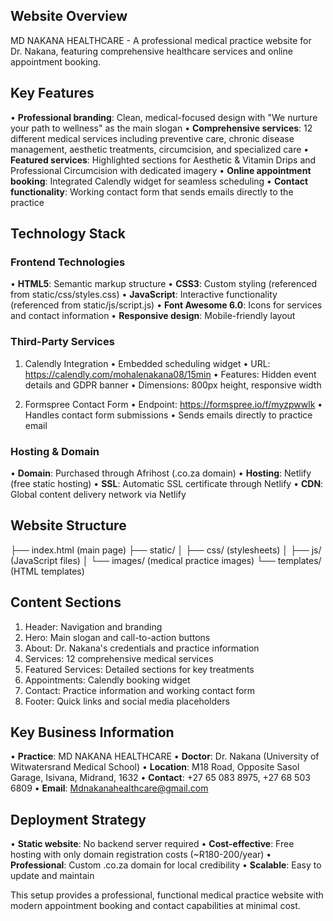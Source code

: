 ## Website Overview
MD NAKANA HEALTHCARE - A professional medical practice website for Dr. Nakana, featuring comprehensive healthcare services and online appointment booking.

## Key Features
• **Professional branding**: Clean, medical-focused design with "We nurture your path to wellness" as the main slogan
• **Comprehensive services**: 12 different medical services including preventive care, chronic disease management, aesthetic treatments, circumcision, and specialized care
• **Featured services**: Highlighted sections for Aesthetic & Vitamin Drips and Professional Circumcision with dedicated imagery
• **Online appointment booking**: Integrated Calendly widget for seamless scheduling
• **Contact functionality**: Working contact form that sends emails directly to the practice

## Technology Stack

### Frontend Technologies
• **HTML5**: Semantic markup structure
• **CSS3**: Custom styling (referenced from static/css/styles.css)
• **JavaScript**: Interactive functionality (referenced from static/js/script.js)
• **Font Awesome 6.0**: Icons for services and contact information
• **Responsive design**: Mobile-friendly layout

### Third-Party Services
1. Calendly Integration
   • Embedded scheduling widget
   • URL: https://calendly.com/mohalenakana08/15min
   • Features: Hidden event details and GDPR banner
   • Dimensions: 800px height, responsive width

2. Formspree Contact Form
   • Endpoint: https://formspree.io/f/myzpwwlk
   • Handles contact form submissions
   • Sends emails directly to practice email

### Hosting & Domain
• **Domain**: Purchased through Afrihost (.co.za domain)
• **Hosting**: Netlify (free static hosting)
• **SSL**: Automatic SSL certificate through Netlify
• **CDN**: Global content delivery network via Netlify

## Website Structure
├── index.html (main page)
├── static/
│   ├── css/ (stylesheets)
│   ├── js/ (JavaScript files)
│   └── images/ (medical practice images)
└── templates/ (HTML templates)


## Content Sections
1. Header: Navigation and branding
2. Hero: Main slogan and call-to-action buttons
3. About: Dr. Nakana's credentials and practice information
4. Services: 12 comprehensive medical services
5. Featured Services: Detailed sections for key treatments
6. Appointments: Calendly booking widget
7. Contact: Practice information and working contact form
8. Footer: Quick links and social media placeholders

## Key Business Information
• **Practice**: MD NAKANA HEALTHCARE
• **Doctor**: Dr. Nakana (University of Witwatersrand Medical School)
• **Location**: M18 Road, Opposite Sasol Garage, Isivana, Midrand, 1632
• **Contact**: +27 65 083 8975, +27 68 503 6809
• **Email**: Mdnakanahealthcare@gmail.com

## Deployment Strategy
• **Static website**: No backend server required
• **Cost-effective**: Free hosting with only domain registration costs (~R180-200/year)
• **Professional**: Custom .co.za domain for local credibility
• **Scalable**: Easy to update and maintain

This setup provides a professional, functional medical practice website with modern appointment booking and contact capabilities at minimal cost.
